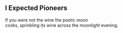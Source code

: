 I Expected Pioneers
-------------------
If you were not the wine the poetic moon  
cooks, sprinkling its wine across the moonlight evening.  

